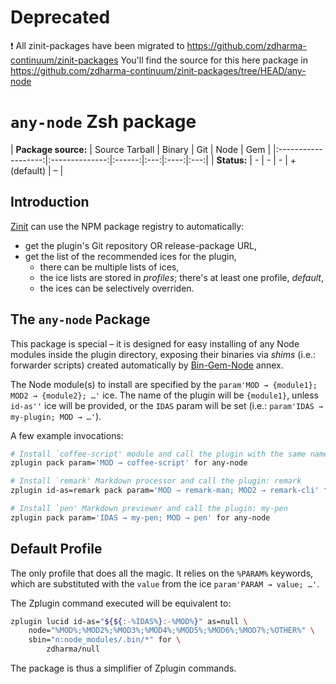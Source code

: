 # Deprecated

❗ All zinit-packages have been migrated to https://github.com/zdharma-continuum/zinit-packages
You'll find the source for this here package in https://github.com/zdharma-continuum/zinit-packages/tree/HEAD/any-node
# `any-node` Zsh package

| **Package source:** | Source Tarball | Binary | Git | Node | Gem
| |:-------------------:|:--------------:|:------:|:---:|:----:|:---:|
| **Status:**         |        -       |  -     |  -  |  + <br> (default)
|  –  |

## Introduction

[Zinit](https://github.com/zdharma-continuum/zinit) can use the NPM package registry
to automatically:

- get the plugin's Git repository OR release-package URL,
- get the list of the recommended ices for the plugin,
    - there can be multiple lists of ices,
    - the ice lists are stored in *profiles*; there's at least one profile, *default*,
    - the ices can be selectively overriden.

## The `any-node` Package

This package is special – it is designed for easy installing of any Node modules
inside the plugin directory, exposing their binaries via *shims* (i.e.: forwarder
scripts)  created automatically by
[Bin-Gem-Node](https://github.com/zdharma-continuum/z-a-bin-gem-node) annex.

The Node module(s) to install are specified by the `param'MOD → {module1}; MOD2
→ {module2}; …'` ice. The name of the plugin will be `{module1}`, unless
`id-as''` ice will be provided, or the `IDAS` param will be set (i.e.:
`param'IDAS → my-plugin; MOD → …'`).

A few example invocations:

```zsh
# Install `coffee-script' module and call the plugin with the same name
zplugin pack param='MOD → coffee-script' for any-node

# Install `remark' Markdown processor and call the plugin: remark
zplugin id-as=remark pack param='MOD → remark-man; MOD2 → remark-cli' for any-node

# Install `pen' Markdown previewer and call the plugin: my-pen
zplugin pack param='IDAS → my-pen; MOD → pen' for any-node
```

## Default Profile

The only profile that does all the magic. It relies on the `%PARAM%` keywords,
which are substituted with the `value` from the ice `param'PARAM → value; …'`.

The Zplugin command executed will be equivalent to:

```zsh
zplugin lucid id-as="${${:-%IDAS%}:-%MOD%}" as=null \
    node="%MOD%;%MOD2%;%MOD3%;%MOD4%;%MOD5%;%MOD6%;%MOD7%;%OTHER%" \
    sbin="n:node_modules/.bin/*" for \
        zdharma/null
```

The package is thus a simplifier of Zplugin commands.

<!-- vim:set ft=markdown tw=80 fo+=an1 autoindent: -->
